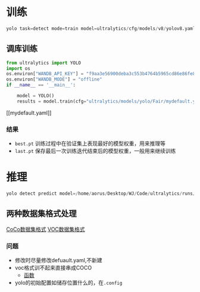 # 训练
```python
yolo task=detect mode=train model=ultralytics/cfg/models/v8/yolov8.yaml data=ultralytics/models/yolo/Fair/mydata.yaml epochs=600 imgsz=640 resume=True
```
## 调库训练
```python
from ultralytics import YOLO
import os
os.environ["WANDB_API_KEY"] = "f9aa3e56900deba3c553b4764b5965cd86e86fe8"
os.environ["WANDB_MODE"] = "offline"
if __name__ == '__main__':

    model = YOLO()
    results = model.train(cfg="ultralytics/models/yolo/Fair/mydefault.yaml")
```
[[mydefault.yaml]]
### 结果
* `best.pt` 训练过程中在验证集上表现最好的模型权重，用来推理等
* `last.pt` 保存最后一次训练迭代结束后的模型权重，一般用来继续训练

# 推理
```python
yolo detect predict model=/home/aorus/Desktop/WJ/Code/ultralytics/runs/detect/train13/weights/best.pt source=/home/aorus/Desktop/WJ/Code/ultralytics/1.jpg
```
## 两种数据集格式处理
[CoCo数据集格式](https://blog.csdn.net/m0_63493883/article/details/134786368)
[VOC数据集格式](https://blog.csdn.net/m0_63493883/article/details/134786368)
### 问题
* 修改时尽量修改defuault.yaml,不新建
* voc格式训不起来直接串成COCO
	* [函数](voc_to_coco.py)
* yolo的初始配置如储存位置什么的，在`.config`